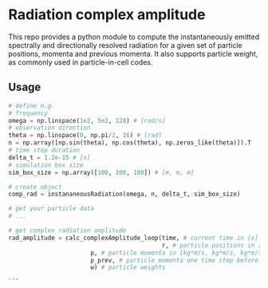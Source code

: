 # Radiation complex amplitude

This repo provides a python module to compute the instantaneously emitted spectrally and directionally
resolved radiation for a given set of particle positions, momenta and previous momenta. It also supports
particle weight, as commonly used in particle-in-cell codes.


## Usage

````python
# define e.g.
# frequency
omega = np.linspace(1e2, 5e2, 128) # [rad/s]
# observation direction
theta = np.linspace(0, np.pi/2, 16) # [rad]
n = np.array([np.sin(theta), np.cos(theta), np.zeros_like(theta)]).T
# time step duration
delta_t = 1.2e-15 # [s]
# simulation box size
sim_box_size = np.array([100, 100, 100]) # [m, m, m]

# create object
comp_rad = instananeousRadiation(omega, n, delta_t, sim_box_size)

# get your particle data
# ...

# get complex radiation amplitude
rad_amplitude = calc_complexAmplitude_loop(time, # current time in [s]
                                           r, # particle positions in [m, m, m]
					   p, # particle momenta in [kg*m/s, kg*m/s, kg*m/s]
					   p_prev, # particle momenta one time step before in [kg*m/s, kg*m/s, kg*m/s]
					   w) # particle weights

```

